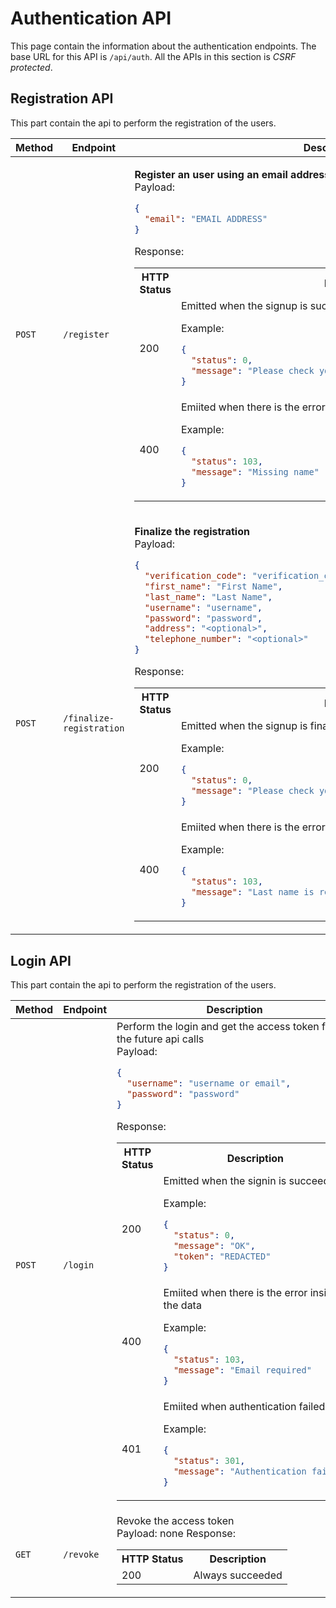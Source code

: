 # Authentication API

This page contain the information about the authentication endpoints. The base URL for this API is `/api/auth`. All the APIs in this section is _CSRF protected_.

## Registration API

This part contain the api to perform the registration of the users.

<table>
<tr><th>Method</th><th>Endpoint</th><th>Description</th></tr>
<tbody>
<tr>
<td>

`POST`

</td><td>

`/register`

</td>
<td>

**Register an user using an email address**  
Payload:

```json
{
  "email": "EMAIL ADDRESS"
}
```

Response:

<table>
<tr><th>HTTP Status</th><th>Description</th></tr>
<tr><td>200</td><td>
Emitted when the signup is succeeded

Example:

```json
{
  "status": 0,
  "message": "Please check your email for the sign up instructions"
}
```

</td>
</tr>
<tr>
<td>400</td>
<td>Emiited when there is the error inside the data

Example:

```json
{
  "status": 103,
  "message": "Missing name"
}
```

</td>
</tr>
</table>
</td>
</tr>
<tr>
<td>

`POST`

</td><td>

`/finalize-registration`

</td>
<td>

**Finalize the registration**  
Payload:

```json
{
  "verification_code": "verification_code",
  "first_name": "First Name",
  "last_name": "Last Name",
  "username": "username",
  "password": "password",
  "address": "<optional>",
  "telephone_number": "<optional>"
}
```

Response:

<table>
<tr><th>HTTP Status</th><th>Description</th></tr>
<tr><td>200</td><td>
Emitted when the signup is finalized sucessfully

Example:

```json
{
  "status": 0,
  "message": "Please check your email for the sign up instructions"
}
```

</td>
</tr>
<tr>
<td>400</td>
<td>Emiited when there is the error inside the data

Example:

```json
{
  "status": 103,
  "message": "Last name is required"
}
```

</td>
</tr>
</table>
</td>
</tr>
</tbody>
</table>

## Login API

This part contain the api to perform the registration of the users.

<table>
<tr><th>Method</th><th>Endpoint</th><th>Description</th></tr>
<tbody>
<tr>
<td>

`POST`

</td><td>

`/login`</td><td>Perform the login and get the access token for the future api calls  
Payload:

```json
{
  "username": "username or email",
  "password": "password"
}
```

Response:

<table>
<tr><th>HTTP Status</th><th>Description</th></tr>
<tr><td>200</td><td>
Emitted when the signin is succeeded

Example:

```json
{
  "status": 0,
  "message": "OK",
  "token": "REDACTED"
}
```

</td>
</tr>
<tr>
<td>400</td>
<td>Emiited when there is the error inside the data

Example:

```json
{
  "status": 103,
  "message": "Email required"
}
```

</td>
</tr>
<tr>
<td>401</td>
<td>Emiited when authentication failed

Example:

```json
{
  "status": 301,
  "message": "Authentication failed"
}
```

</td>
</tr>
</table>
</td>
</tr>
<tr>
<td>

`GET`

</td><td>

`/revoke`</td><td>Revoke the access token  
Payload: none
Response:

<table>
<tr><th>HTTP Status</th><th>Description</th></tr>
<tr><td>200</td><td>
Always succeeded
</td>
</tr>
</table>
</td>
</tr>
</tbody>
</table>
